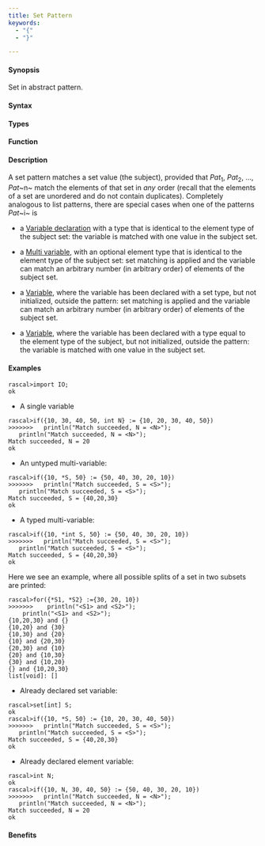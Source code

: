 ```yaml
---
title: Set Pattern
keywords:
  - "{"
  - "}"

---
```


#### Synopsis

Set in abstract pattern.

#### Syntax

#### Types

#### Function

#### Description

A set pattern matches a set value (the subject), provided that _Pat_<sub>1</sub>, _Pat_<sub>2</sub>, ..., _Pat_~n~ match the elements of that set in *any* order
(recall that the elements of a set are unordered and do not contain duplicates).
Completely analogous to list patterns, there are special cases when one of the patterns _Pat_~i~ is

*  a [Variable declaration](/docs//Rascal/Patterns/VariableDeclaration) with a type that is identical to the element type of the subject set: the variable is matched with one value  in the subject set.

*  a [Multi variable](/docs//Rascal/Patterns/MultiVariable), with an optional element type that is identical to the element type of the subject set: set matching is applied and the variable can match an arbitrary number (in arbitrary order) of elements of the subject set.

*  a [Variable](/docs//Rascal/Patterns/Variable), where the variable has been declared with a set type, but not initialized, outside the pattern: set matching is applied and the variable can match an arbitrary number (in arbitrary order) of elements of the subject set.

*  a [Variable](/docs//Rascal/Patterns/Variable), where the variable has been declared with a type equal to the element type of the subject, but not initialized, outside the pattern: the variable is matched with one value in the subject set.




#### Examples


```rascal-shell
rascal>import IO;
ok
```

* A single variable

```rascal-shell
rascal>if({10, 30, 40, 50, int N} := {10, 20, 30, 40, 50})
>>>>>>>   println("Match succeeded, N = <N>");
   println("Match succeeded, N = <N>");
Match succeeded, N = 20
ok
```

* An untyped multi-variable:

```rascal-shell
rascal>if({10, *S, 50} := {50, 40, 30, 20, 10})
>>>>>>>   println("Match succeeded, S = <S>");
   println("Match succeeded, S = <S>");
Match succeeded, S = {40,20,30}
ok
```

* A typed multi-variable:

```rascal-shell
rascal>if({10, *int S, 50} := {50, 40, 30, 20, 10})
>>>>>>>   println("Match succeeded, S = <S>");
   println("Match succeeded, S = <S>");
Match succeeded, S = {40,20,30}
ok
```
Here we see an example, where all possible splits of a set in two subsets are printed:

```rascal-shell
rascal>for({*S1, *S2} :={30, 20, 10})
>>>>>>>    println("<S1> and <S2>");
    println("<S1> and <S2>");
{10,20,30} and {}
{10,20} and {30}
{10,30} and {20}
{10} and {20,30}
{20,30} and {10}
{20} and {10,30}
{30} and {10,20}
{} and {10,20,30}
list[void]: []
```

* Already declared set variable:

```rascal-shell
rascal>set[int] S;
ok
rascal>if({10, *S, 50} := {10, 20, 30, 40, 50})
>>>>>>>   println("Match succeeded, S = <S>");
   println("Match succeeded, S = <S>");
Match succeeded, S = {40,20,30}
ok
```

* Already declared element variable:

```rascal-shell
rascal>int N;
ok
rascal>if({10, N, 30, 40, 50} := {50, 40, 30, 20, 10})
>>>>>>>   println("Match succeeded, N = <N>");
   println("Match succeeded, N = <N>");
Match succeeded, N = 20
ok
```

#### Benefits


